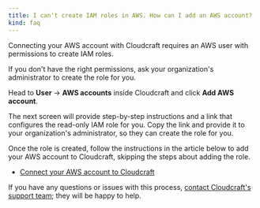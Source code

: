 ```yaml
---
title: I can't create IAM roles in AWS. How can I add an AWS account?
kind: faq
---
```


Connecting your AWS account with Cloudcraft requires an AWS user with permissions to create IAM roles.

If you don't have the right permissions, ask your organization's administrator to create the role for you.

Head to **User** → **AWS accounts** inside Cloudcraft and click **Add AWS account**.

The next screen will provide step-by-step instructions and a link that configures the read-only IAM role for you. Copy the link and provide it to your organization's administrator, so they can create the role for you.

Once the role is created, follow the instructions in the article below to add your AWS account to Cloudcraft, skipping the steps about adding the role.

- [Connect your AWS account to Cloudcraft][1]

If you have any questions or issues with this process, [contact Cloudcraft's support team][2]; they will be happy to help.

[1]: https://help.cloudcraft.co/article/87-connect-aws-account-with-cloudcraft#add-account
[2]: https://app.cloudcraft.co/support
